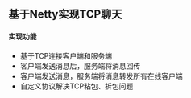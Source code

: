    
   ## 基于Netty实现TCP聊天
   
   #### 实现功能
   * 基于TCP连接客户端和服务端
   * 客户端发送消息后，服务端将消息回传
   * 客户端发送消息，服务端将消息转发所有在线客户端
   * 自定义协议解决TCP粘包、拆包问题
   